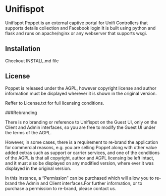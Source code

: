 # Unifispot

Unifispot Poppet is an external captive portal for Unifi Controllers that supports details collection and Facebook login
It is built using python and flask and runs on apache/nginx or any webserver that supports wsgi.

## Installation

Checkout INSTALL.md file

## License

Poppet is released under the AGPL, however copyright license and author information must be displayed wherever it is shown in the original version.

Reffer to License.txt for full licensing conditions.

###Rebranding

There is no branding or reference to Unifispot  on the Guest UI, only on the Client and Admin interfaces, so you are free to modify the Guest UI under the terms of the AGPL.

However, in some cases, there is a requirement to re-brand the application for commercial reasons, e.g. you are selling Poppet along with other value added extras such as support or carrier services, and one of the conditions of the AGPL is that all copyright, author and AGPL licensing be left intact, and it must also be displayed on any modified version, where ever it was displayed in the original version.

In this instance, a “Permission” can be purchased which will allow you to re-brand the Admin and Client interfaces.For further information, or to purchase a permission to re-brand, please contact us.






